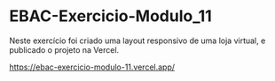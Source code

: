 # EBAC-Exercicio-Modulo_11

Neste exercício foi criado uma layout responsivo de uma loja virtual, e publicado o projeto na Vercel.

https://ebac-exercicio-modulo-11.vercel.app/
